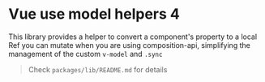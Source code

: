 # Vue use model helpers 4

This library provides a helper to convert a component's property to a local Ref you can mutate when you are using composition-api, simplifying  the management of the custom `v-model` and `.sync`

> Check `packages/lib/README.md` for details 
